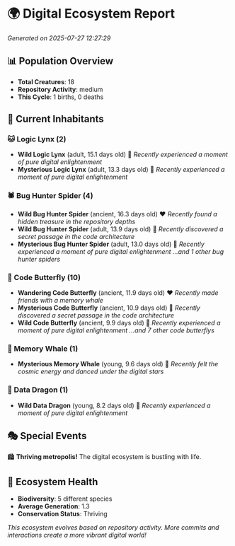 # 🌍 Digital Ecosystem Report
*Generated on 2025-07-27 12:27:29*

## 📊 Population Overview
- **Total Creatures**: 18
- **Repository Activity**: medium
- **This Cycle**: 1 births, 0 deaths

## 👥 Current Inhabitants

### 🐱 Logic Lynx (2)
- **Wild Logic Lynx** (adult, 15.1 days old) 💚
  *Recently experienced a moment of pure digital enlightenment*
- **Mysterious Logic Lynx** (adult, 13.3 days old) 💛
  *Recently experienced a moment of pure digital enlightenment*

### 🕷️ Bug Hunter Spider (4)
- **Wild Bug Hunter Spider** (ancient, 16.3 days old) ❤️
  *Recently found a hidden treasure in the repository depths*
- **Wild Bug Hunter Spider** (adult, 13.9 days old) 💚
  *Recently discovered a secret passage in the code architecture*
- **Mysterious Bug Hunter Spider** (adult, 13.0 days old) 💛
  *Recently experienced a moment of pure digital enlightenment*
  *...and 1 other bug hunter spiders*

### 🦋 Code Butterfly (10)
- **Wandering Code Butterfly** (ancient, 11.9 days old) ❤️
  *Recently made friends with a memory whale*
- **Mysterious Code Butterfly** (ancient, 10.9 days old) 💛
  *Recently discovered a secret passage in the code architecture*
- **Wild Code Butterfly** (ancient, 9.9 days old) 💛
  *Recently experienced a moment of pure digital enlightenment*
  *...and 7 other code butterflys*

### 🐋 Memory Whale (1)
- **Mysterious Memory Whale** (young, 9.6 days old) 💚
  *Recently felt the cosmic energy and danced under the digital stars*

### 🐉 Data Dragon (1)
- **Wild Data Dragon** (young, 8.2 days old) 💚
  *Recently experienced a moment of pure digital enlightenment*

## 🎭 Special Events

🏙️ **Thriving metropolis!** The digital ecosystem is bustling with life.

## 🔬 Ecosystem Health
- **Biodiversity**: 5 different species
- **Average Generation**: 1.3
- **Conservation Status**: Thriving

*This ecosystem evolves based on repository activity. More commits and interactions create a more vibrant digital world!*